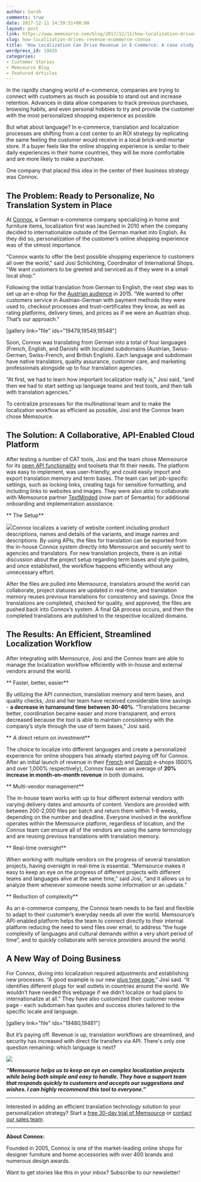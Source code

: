 ```yaml
---
author: Sarah
comments: true
date: 2017-12-11 14:59:51+00:00
layout: post
link: https://www.memsource.com/blog/2017/12/11/how-localization-drives-revenue-ecommerce-connox/
slug: how-localization-drives-revenue-ecommerce-connox
title: 'How Localization Can Drive Revenue in E-Commerce: A case study with Connox'
wordpress_id: 19435
categories:
- Customer Stories
- Memsource Blog
- Featured Articles
---
```


In the rapidly changing world of e-commerce, companies are trying to connect with customers as much as possible to stand out and increase retention. Advances in data allow companies to track previous purchases, browsing habits, and even personal hobbies to try and provide the customer with the most personalized shopping experience as possible.

But what about language? In e-commerce, translation and localization processes are shifting from a cost center to an ROI strategy by replicating the same feeling the customer would receive in a local brick-and-mortar store. If a buyer feels like the online shopping experience is similar to their daily experiences in their home countries, they will be more comfortable and are more likely to make a purchase.

One company that placed this idea in the center of their business strategy was Connox.
<!-- more -->




## The Problem: Ready to Personalize, No Translation System in Place


At [Connox](https://www.connox.com/), a German e-commerce company specializing in home and furniture items, localization first was launched in 2010 when the company decided to internationalize outside of the German market into English. As they did so, personalization of the customer’s online shopping experience was of the utmost importance.

“Connox wants to offer the best possible shopping experience to customers all over the world," said Josi Schlichting, Coordinator of International Shops. "We want customers to be greeted and serviced as if they were in a small local shop.”

Following the initial translation from German to English, the next step was to set up an e-shop for the [Austrian audience](https://www.connox.at/) in 2015. “We wanted to offer customers service in Austrian-German with payment methods they were used to, checkout processes and trust-certificates they know, as well as rating platforms, delivery times, and prices as if we were an Austrian shop. That’s our approach.”



[gallery link="file" ids="19479,19549,19548"]



Soon, Connox was translating from German into a total of four languages (French, English, and Danish) with localized subdomains (Austrian, Swiss-German, Swiss-French, and British English). Each language and subdomain have native translators, quality assurance, customer care, and marketing professionals alongside up to four translation agencies.

“At first, we had to learn how important localization really is,” Josi said, “and then we had to start setting up language teams and test tools, and then talk with translation agencies.”

To centralize processes for the multinational team and to make the localization workflow as efficient as possible, Josi and the Connox team chose Memsource.




## The Solution: A Collaborative, API-Enabled Cloud Platform


After testing a number of CAT tools, Josi and the team chose Memsource for its [open API functionality](https://www.memsource.com/blog/2017/10/24/introducing-rest-apis-qa-with-the-memsource-api-team/) and toolsets that fit their needs. The platform was easy to implement, was user-friendly, and could easily import and export translation memory and term bases. The team can set job-specific settings, such as locking links, creating tags for sensitive formatting, and including links to websites and images. They were also able to collaborate with Memsource partner [TextMinded](http://textminded.com/) (now part of Semantix) for additional onboarding and implementation assistance.

**
The Setup**

[![](https://www.memsource.com/wp-content/uploads/2017/12/Connox-Graphic-300x300.png)](https://www.memsource.com/wp-content/uploads/2017/12/Connox-Graphic.png)Connox localizes a variety of website content including product descriptions, names and details of the variants, and image names and descriptions. By using APIs, the files for translation can be exported from the in-house Connox system directly into Memsource and securely sent to agencies and translators. For new translation projects, there is an initial discussion about the project setup regarding term bases and style guides, and once established, the workflow happens efficiently without any unnecessary effort.

After the files are pulled into Memsource, translators around the world can collaborate, project statuses are updated in real-time, and translation memory reuses previous translations for consistency and savings. Once the translations are completed, checked for quality, and approved, the files are pushed back into Connox’s system. A final QA process occurs, and then the completed translations are published to the respective localized domains.




## The Results: An Efficient, Streamlined Localization Workflow


After integrating with Memsource, Josi and the Connox team are able to manage the localization workflow efficiently with in-house and external vendors around the world.

**
Faster, better, easier**

By utilizing the API connection, translation memory and term bases, and quality checks, Josi and her team have received considerable time savings - **a decrease in turnaround time between 30-40%**. “Translations became better, coordination became easier and more transparent, and errors decreased because the tool is able to maintain consistency with the company’s style through the use of term bases,” Josi said.

**
A direct return on investment**

The choice to localize into different languages and create a personalized experience for online shoppers has already started paying off for Connox. After an initial launch of revenue in their [French](https://www.connox.fr/) and [Danish](https://www.connox.dk/) e-shops (600% and over 1,000% respectively), Connox has seen an average of **20% increase in month-on-month revenue** in both domains.

**
Multi-vendor management**

The in-house team works with up to four different external vendors with varying delivery dates and amounts of content. Vendors are provided with between 200-2,000 files per batch and return them within 1-8 weeks, depending on the number and deadline. Everyone involved in the workflow operates within the Memsource platform, regardless of location, and the Connox team can ensure all of the vendors are using the same terminology and are reusing previous translations with translation memory.

**
Real-time oversight**

When working with multiple vendors on the progress of several translation projects, having oversight in real-time is essential. “Memsource makes it easy to keep an eye on the progress of different projects with different teams and languages alive at the same time,” said Josi, “and it allows us to analyze them whenever someone needs some information or an update.”

**
Reduction of complexity**

As an e-commerce company, the Connox team needs to be fast and flexible to adapt to their customer’s everyday needs all over the world. Memsource’s API-enabled platform helps the team to connect directly to their internal platform reducing the need to send files over email, to address “the huge complexity of languages and cultural demands within a very short period of time”, and to quickly collaborate with service providers around the world.




## A New Way of Doing Business


For Connox, diving into localization required adjustments and establishing new processes. “A good example is our new [plug type page](https://www.connox.com/help/plug-types.html),” Josi said. “It identifies different plugs for wall outlets in countries around the world. We wouldn’t have needed this webpage if we didn’t localize or had plans to internationalize at all.” They have also customized their customer review page - each subdomain has quotes and success stories tailored to the specific locale and language.

[gallery link="file" ids="19480,19481"]

But it’s paying off. Revenue is up, translation workflows are streamlined, and security has increased with direct file transfers via API. There's only one question remaining: which language is next?



[![](https://www.memsource.com/wp-content/uploads/2017/12/Josi-Circle-150x150.png)](https://www.memsource.com/wp-content/uploads/2017/12/Josi-Circle.png)

**_“Memsource helps us to keep an eye on complex localization projects while being both simple and easy to handle. They have a support team that responds quickly to customers and accepts our suggestions and wishes. I can highly recommend this tool to everyone.”_**







---

Interested in adding an efficient translation technology solution to your personalization strategy?
Start a [free 30-day trial of Memsource](https://cloud.memsource.com/web/organization/signup?e=ULTIMATE) or [contact our sales team](https://www.memsource.com/contact-sales/).

---
**About Connox:**

Founded in 2005, Connox is one of the market-leading online shops for designer furniture and home accessories with over 400 brands and numerous design awards.









Want to get stories like this in your inbox? Subscribe to our newsletter!















